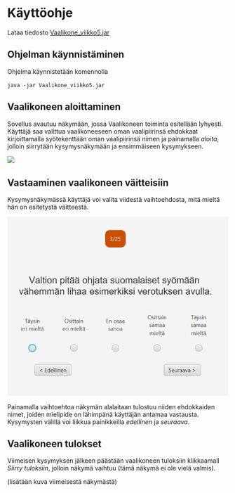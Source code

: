 # Käyttöohje

Lataa tiedosto [Vaalikone_viikko5.jar](https://github.com/mlkulmala/ot-harjoitustyo/releases/download/viikko5/Vaalikone_viikko5.jar)

## Ohjelman käynnistäminen

Ohjelma käynnistetään komennolla
```
java -jar Vaalikone_viikko5.jar
```

## Vaalikoneen aloittaminen

Sovellus avautuu näkymään, jossa Vaalikoneen toiminta esitellään lyhyesti. Käyttäjä saa valittua 
vaalikoneeseen oman vaalipiirinsä ehdokkaat kirjoittamalla syötekenttään oman vaalipiirinsä nimen
ja painamalla *aloita*, jolloin siirrytään kysymysnäkymään ja ensimmäiseen kysymykseen.

<img src="mlkulmala/ot-harjoitustyo/master/Vaalikone/dokumentaatio/kuvat/welcomeView.png" width="500">

## Vastaaminen vaalikoneen väitteisiin

Kysymysnäkymässä käyttäjä voi valita viidestä vaihtoehdosta, mitä mieltä hän on esitetystä väitteestä.

![QuestionView](https://github.com/mlkulmala/ot-harjoitustyo/blob/master/Vaalikone/dokumentaatio/kuvat/questionView.png)

Painamalla vaihtoehtoa näkymän alalaitaan tulostuu niiden ehdokkaiden nimet, joiden mielipide on
lähimpänä käyttäjän antamaa vastausta. Kysymysten välillä voi liikkua painikkeilla *edellinen* ja 
*seuraava*.

## Vaalikoneen tulokset

Viimeisen kysymyksen jälkeen päästään vaalikoneen tuloksiin klikkaamall  *Siirry tuloksiin*, jolloin
näkymä vaihtuu (tämä näkymä ei ole vielä valmis).

(lisätään kuva viimeisestä näkymästä)
